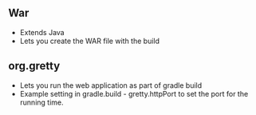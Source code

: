 ## War
- Extends Java
- Lets you create the WAR file with the build 

## org.gretty
- Lets you run the web application as part of gradle build
- Example setting in gradle.build - gretty.httpPort to set the port for the running time.
